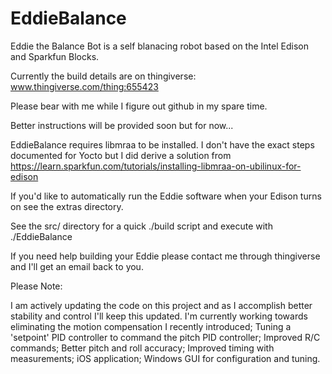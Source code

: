 # EddieBalance
Eddie the Balance Bot is a self blanacing robot based on the Intel Edison and Sparkfun Blocks.

Currently the build details are on thingiverse: www.thingiverse.com/thing:655423

Please bear with me while I figure out github in my spare time.

Better instructions will be provided soon but for now...

EddieBalance requires libmraa to be installed. I don't have the exact steps documented for Yocto but I did derive a solution from https://learn.sparkfun.com/tutorials/installing-libmraa-on-ubilinux-for-edison

If you'd like to automatically run the Eddie software when your Edison turns on see the extras directory.

See the src/ directory for a quick ./build script and execute with ./EddieBalance

If you need help building your Eddie please contact me through thingiverse and I'll get an email back to you.

Please Note:

I am actively updating the code on this project and as I accomplish better stability and control I'll keep this updated. I'm currently working towards eliminating the motion compensation I recently introduced; Tuning a 'setpoint' PID controller to command the pitch PID controller; Improved R/C commands; Better pitch and roll accuracy; Improved timing with measurements; iOS application; Windows GUI for configuration and tuning.

